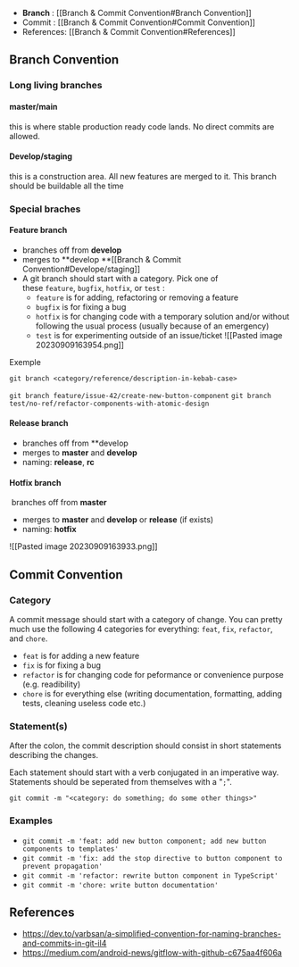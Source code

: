 - **Branch** : [[Branch & Commit Convention#Branch Convention]]
- Commit : [[Branch & Commit Convention#Commit Convention]]
- References: [[Branch & Commit Convention#References]]

## Branch Convention
### Long living branches

#### master/main
this is where stable production ready code lands. No direct commits are allowed.

#### Develop/staging
this is a construction area. All new features are merged to it. This branch should be buildable all the time

### Special braches

####  **Feature branch**
- branches off from **develop**  
- merges to **develop **[[Branch & Commit Convention#Develope/staging]]
- A git branch should start with a category. Pick one of these `feature`, `bugfix`, `hotfix`, or `test` :
	- `feature` is for adding, refactoring or removing a feature
	- `bugfix` is for fixing a bug
	- `hotfix` is for changing code with a temporary solution and/or without following the usual process (usually because of an emergency)
	- `test` is for experimenting outside of an issue/ticket
	![[Pasted image 20230909163954.png]]

Exemple
````
git branch <category/reference/description-in-kebab-case>
````

`git branch feature/issue-42/create-new-button-component`
`git branch test/no-ref/refactor-components-with-atomic-design`
#### **Release branch**
- branches off from **develop  
- merges to **master** and **develop**  
- naming: **release**, **rc**

#### **Hotfix branch**
 branches off from **master**  
- merges to **master** and **develop** or **release** (if exists)  
- naming: **hotfix**

![[Pasted image 20230909163933.png]]


## Commit Convention

### Category
A commit message should start with a category of change. You can pretty much use the following 4 categories for everything: `feat`, `fix`, `refactor`, and `chore`. 

- `feat` is for adding a new feature
- `fix` is for fixing a bug
- `refactor` is for changing code for peformance or convenience purpose (e.g. readibility)
- `chore` is for everything else (writing documentation, formatting, adding tests, cleaning useless code etc.)

### **Statement(s)**
After the colon, the commit description should consist in short statements describing the changes.  
  
Each statement should start with a verb conjugated in an imperative way. Statements should be seperated from themselves with a "`;`".

```
git commit -m "<category: do something; do some other things>"
```

### **Examples**
- `git commit -m 'feat: add new button component; add new button components to templates'`
- `git commit -m 'fix: add the stop directive to button component to prevent propagation'`
- `git commit -m 'refactor: rewrite button component in TypeScript'`
- `git commit -m 'chore: write button documentation'`


## References
- https://dev.to/varbsan/a-simplified-convention-for-naming-branches-and-commits-in-git-il4
- https://medium.com/android-news/gitflow-with-github-c675aa4f606a